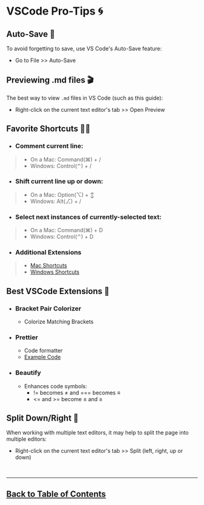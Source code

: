 # VSCode Pro-Tips 🌀

## Auto-Save 💾

To avoid forgetting to save, use VS Code's Auto-Save feature:
- Go to File >> Auto-Save

## Previewing .md files 🎬

The best way to view `.md` files in VS Code (such as this guide):
- Right-click on the current text editor's tab >> Open Preview

## Favorite Shortcuts 🤹‍♀️

- ### Comment current line:
> - On a Mac: Command(⌘) + /
> - Windows: Control(⌃) + /

- ### Shift current line up or down:
> - On a Mac: Option(⌥) + ↕︎
> - Windows: Alt(⎇) + /

- ### Select next instances of currently-selected text:
> - On a Mac: Command(⌘) + D
> - Windows: Control(⌃) + D

- ### Additional Extensions

> - [Mac Shortcuts](https://code.visualstudio.com/shortcuts/keyboard-shortcuts-macos.pdf)
> - [Windows Shortcuts](https://code.visualstudio.com/shortcuts/keyboard-shortcuts-windows.pdf)


## Best VSCode Extensions 🔌

- ### Bracket Pair Colorizer
    - Colorize Matching Brackets
- ### Prettier
    - Code formatter
    - [Example Code](https://prettier.io/playground/)
- ### Beautify
    - Enhances code symbols:
        - != becomes ≠ and === becomes ≡
        - <= and >= become ≤ and ≥

## Split Down/Right 🎥

When working with multiple text editors, it may help to split the page into multiple editors:
- Right-click on the current text editor's tab >> Split (left, right, up or down)

<br>

<hr>

## [Back to Table of Contents](./README.md)